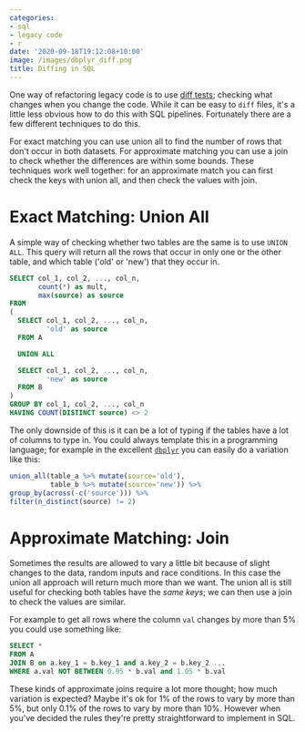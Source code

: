 ```yaml
---
categories:
- sql
- legacy code
- r
date: '2020-09-18T19:12:08+10:00'
image: /images/dbplyr_diff.png
title: Diffing in SQL
---
```


One way of refactoring legacy code is to use [diff tests](/diff-tests); checking what changes when you change the code.
While it can be easy to `diff` files, it's a little less obvious how to do this with SQL pipelines.
Fortunately there are a few different techniques to do this.

For exact matching you can use union all to find the number of rows that don't occur in both datasets.
For approximate matching you can use a join to check whether the differences are within some bounds.
These techniques work well together: for an approximate match you can first check the keys with union all, and then check the values with join.

# Exact Matching: Union All

A simple way of checking whether two tables are the same is to use `UNION ALL`.
This query will return all the rows that occur in only one or the other table, and which table ('old' or 'new') that they occur in.

```sql
SELECT col_1, col_2, ..., col_n,
       count(*) as mult,
       max(source) as source
FROM
(
  SELECT col_1, col_2, ..., col_n,
         'old' as source
  FROM A

  UNION ALL

  SELECT col_1, col_2, ..., col_n,
         'new' as source
  FROM B
)
GROUP BY col_1, col_2, ..., col_n
HAVING COUNT(DISTINCT source) <> 2
```

The only downside of this is it can be a lot of typing if the tables have a lot of columns to type in.
You could always template this in a programming language; for example in the excellent [`dbplyr`](https://github.com/tidyverse/dbplyr) you can easily do a variation like this:

```R
union_all(table_a %>% mutate(source='old'),
          table_b %>% mutate(source='new')) %>%
group_by(across(-c('source'))) %>%
filter(n_distinct(source) != 2)
```

# Approximate Matching: Join

Sometimes the results are allowed to vary a little bit because of slight changes to the data, random inputs and race conditions.
In this case the union all approach will return much more than we want.
The union all is still useful for checking both tables have the *same keys*; we can then use a join to check the values are similar.

For example to get all rows where the column `val` changes by more than 5% you could use something like:

```sql
SELECT *
FROM A
JOIN B on a.key_1 = b.key_1 and a.key_2 = b.key_2 ...
WHERE a.val NOT BETWEEN 0.95 * b.val and 1.05 * b.val
```

These kinds of approximate joins require a lot more thought; how much variation is expected?
Maybe it's ok for 1% of the rows to vary by more than 5%, but only 0.1% of the rows to vary by more than 10%.
However when you've decided the rules they're pretty straightforward to implement in SQL.
